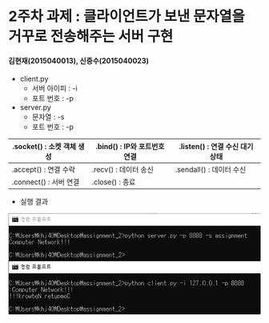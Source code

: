 2주차 과제 : 클라이언트가 보낸 문자열을 거꾸로 전송해주는 서버 구현
===
#### 김현재(2015040013), 신중수(2015040023)

* client.py
    * 서버 아이피 : -i
    * 포트 번호 : -p
* server.py
    * 문자열 : -s
    * 포트 번호 : -p

.socket() : 소켓 객체 생성|.bind() : IP와 포트번호 연결|.listen() : 연결 수신 대기 상태
----|----|----
.accept() : 연결 수락|.recv() : 데이터 송신|.sendall() : 데이터 수신
.connect() : 서버 연결 |.close() : 종료|
* 실행 결과

![result](https://raw.githubusercontent.com/KHJae/Cnetwork/master/assignment_2/result.PNG)


